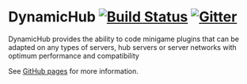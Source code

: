 DynamicHub [![Build Status](https://travis-ci.org/LegendOfMCPE/DynamicHub.svg?branch=master)](https://travis-ci.org/LegendOfMCPE/DynamicHub)  [![Gitter](https://badges.gitter.im/LegendOfMCPE/DynamicHub.svg)](https://gitter.im/LegendOfMCPE/DynamicHub?utm_source=badge&utm_medium=badge&utm_campaign=pr-badge&utm_content=body_badge)
===
DynamicHub provides the ability to code minigame plugins that can be adapted on any types of servers, hub servers or server networks with optimum performance and compatibility

See [GitHub pages](http://legendofmcpe.github.io/DynamicHub/) for more information.
